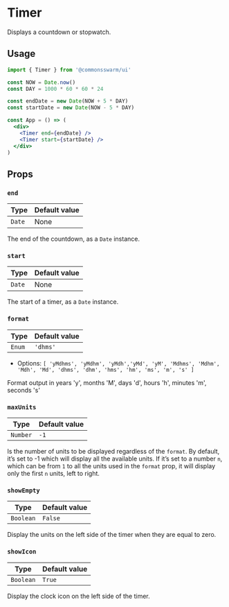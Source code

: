 # Timer

Displays a countdown or stopwatch.

## Usage

```jsx
import { Timer } from '@commonsswarm/ui'

const NOW = Date.now()
const DAY = 1000 * 60 * 60 * 24

const endDate = new Date(NOW + 5 * DAY)
const startDate = new Date(NOW - 5 * DAY)

const App = () => (
  <div>
    <Timer end={endDate} />
    <Timer start={startDate} />
  </div>
)
```

## Props

### `end`

| Type   | Default value |
| ------ | ------------- |
| `Date` | None          |

The end of the countdown, as a `Date` instance.

### `start`

| Type   | Default value |
| ------ | ------------- |
| `Date` | None          |

The start of a timer, as a `Date` instance.

### `format`

| Type   | Default value |
| ------ | ------------- |
| `Enum` | `'dhms'`      |

- Options: `[ 'yMdhms', 'yMdhm', 'yMdh','yMd', 'yM', 'Mdhms', 'Mdhm', 'Mdh', 'Md', 'dhms', 'dhm', 'hms', 'hm', 'ms', 'm', 's' ]`

Format output in years 'y', months 'M', days 'd', hours 'h', minutes 'm', seconds 's'

### `maxUnits`

| Type     | Default value |
| -------- | ------------- |
| `Number` | `-1`          |

Is the number of units to be displayed regardless of the `format`.
By default, it’s set to -1 which will display all the available units. If it’s set to a number `n`, which can be from `1` to all the units used in the `format` prop, it will display only the first `n` units, left to right.

### `showEmpty`

| Type      | Default value |
| --------- | ------------- |
| `Boolean` | `False`       |

Display the units on the left side of the timer when they are equal to zero.

### `showIcon`

| Type      | Default value |
| --------- | ------------- |
| `Boolean` | `True`        |

Display the clock icon on the left side of the timer.

